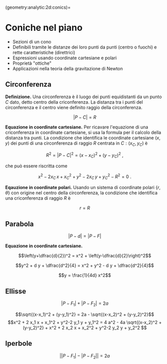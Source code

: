 (geometry:analytic:2d:conics)=
# Coniche nel piano
- Sezioni di un cono
- Definibili tramite le distanze dei loro punti da punti (centro o fuochi) e rette caratteristiche (direttrici)
- Espressioni usando coordinate cartesiane e polari
- Proprietà "ottiche"
- Applicazioni nella teoria della gravitazione di Newton 

## Circonferenza

 **Definizione.** Una circonferenza è il luogo dei punti equidistanti da un punto $C$ dato, detto centro della criconferenza. La distanza tra i punti del circonferenza e il centro viene definito raggio della circonferenza.

$$|P - C| = R$$

**Equazione in coordinate cartesiane.** Per ricavare l'equazione di una criconferenza in coordinate cartesiane, si usa la formula per il calcolo della distanza tra punti. La condizione che identifica le coordinate cartesiane $(x,y)$ dei punti di una circonferenza di raggio $R$ centrata in $C:(x_C, y_C)$ è

$$R^2 = |P-C|^2 = (x-x_C)^2 + (y-y_C)^2 \ ,$$

che può essere riscritta come

$$x^2 - 2 x_C \, x + x_C^2 + y^2 - 2 x_C \, y + y_C^2 - R^2 = 0 \ .$$

**Eqauzione in coordinate polari.** Usando un sistema di coordinate polari $\{r, \theta\}$ con origine nel centro della circonferenza, la condizione che identifica una criconferenza di raggio $R$ è

$$r = R$$

## Parabola

$$|P - d| = |P - F|$$

**Equazione in coordinate cartesiane.**

$$\left(y+\dfrac{d}{2})^2 = x^2 + \left(y-\dfrac{d}{2}\right)^2$$

$$y^2 + d y + \dfrac{d^2}{4} = x^2 + y^2 - d y + \dfrac{d^2}{4}$$

$$y = \frac{1}{4d} x^2$$

## Ellisse

$$|P - F_1| + |P - F_2| = 2a$$

$$\sqrt{(x-x_1)^2 + (y-y_1)^2} = 2a - \sqrt{(x-x_2)^2 + (y-y_2)^2}$$
$$x^2 + 2 x_1 x + x_1^2 + y^2-2 y_1 y + y_1^2 = 4 a^2 - 4a \sqrt{(x-x_2)^2 + (y-y_2)^2} + x^2 + 2 x_2 x + x_2^2 + y^2-2 y_2 y + y_2^2 $$


## Iperbole

$$\big| |P - F_1| - |P - F_2| \big| = 2a$$

